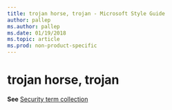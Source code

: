 ```yaml
---
title: trojan horse, trojan - Microsoft Style Guide
author: pallep
ms.author: pallep
ms.date: 01/19/2018
ms.topic: article
ms.prod: non-product-specific
---
```


# trojan horse, trojan

**See** [Security term collection](~/a-z-word-list-term-collections/term-collections/security-terms.md)
